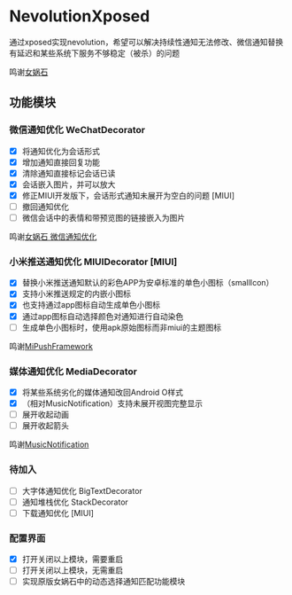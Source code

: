 # NevolutionXposed
通过xposed实现nevolution，希望可以解决持续性通知无法修改、微信通知替换有延迟和某些系统下服务不够稳定（被杀）的问题

鸣谢[女娲石](https://github.com/Nevolution/sdk)

## 功能模块

### 微信通知优化 WeChatDecorator
- [x] 将通知优化为会话形式
- [x] 增加通知直接回复功能
- [x] 清除通知直接标记会话已读
- [x] 会话嵌入图片，并可以放大
- [x] 修正MIUI开发版下，会话形式通知未展开为空白的问题 [MIUI]
- [ ] 撤回通知优化
- [ ] 微信会话中的表情和带预览图的链接嵌入为图片

鸣谢[女娲石 微信通知优化](https://github.com/Nevolution/decorator-wechat)

### 小米推送通知优化 MIUIDecorator [MIUI]
- [x] 替换小米推送通知默认的彩色APP为安卓标准的单色小图标（smallIcon）
- [x] 支持小米推送规定的内嵌小图标
- [x] 也支持通过app图标自动生成单色小图标
- [x] 通过app图标自动选择颜色对通知进行自动染色
- [ ] 生成单色小图标时，使用apk原始图标而非miui的主题图标

鸣谢[MiPushFramework](https://github.com/MiPushFramework/MiPushFramework)

### 媒体通知优化 MediaDecorator
- [x] 将某些系统劣化的媒体通知改回Android O样式
- [x] （相对MusicNotification）支持未展开视图完整显示
- [ ] 展开收起动画
- [ ] 展开收起箭头

鸣谢[MusicNotification](https://github.com/Qiwu2542284182/MusicNotification)

### 待加入
- [ ] 大字体通知优化 BigTextDecorator
- [ ] 通知堆栈优化 StackDecorator
- [ ] 下载通知优化 [MIUI]

### 配置界面
- [x] 打开关闭以上模块，需要重启
- [ ] 打开关闭以上模块，无需重启
- [ ] 实现原版女娲石中的动态选择通知匹配功能模块
